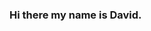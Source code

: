 ### Hi there my name is David.

<!---
djones2135z/djones2135z is a ✨ special ✨ repository because its `README.md` (this file) appears on your GitHub profile.
You can click the Preview link to take a look at your changes.
--->
